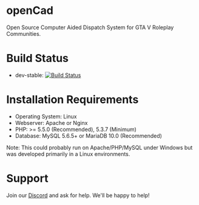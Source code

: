 # openCad
Open Source Computer Aided Dispatch System for GTA V Roleplay Communities.

# Build Status

* dev-stable: [![Build Status](https://travis-ci.org/StormlightTech/openCAD-php.svg?branch=development-stable)](https://travis-ci.org/StormlightTech/openCAD-php)

# Installation Requirements
* Operating System: Linux
* Webserver: Apache or Nginx
* PHP: >= 5.5.0 (Recommended), 5.3.7 (Minimum)
* Database: MySQL 5.6.5+ or MariaDB 10.0 (Recommended)

Note: This could probably run on Apache/PHP/MySQL under Windows but was developed primarily in a Linux environments.

# Support
Join our [Discord](https://discord.gg/ufBBmaN "openCAD Discord") and ask for help. We'll be happy to help!
